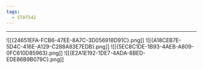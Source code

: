 ```yaml
---
tags:
  - STAT542
---
```

---
![[{24651EFA-FCB6-47EE-8A7C-3D056918D91C}.png]]
![[{A18CEB7E-5D4C-416E-A129-C288A83E7EDB}.png]]
![[{5EC8C1DE-1B93-4AEB-A809-0FC610D85963}.png]]
![[{E2A1E192-1DE7-4ADA-8BED-EDE86B9B079C}.png]]
